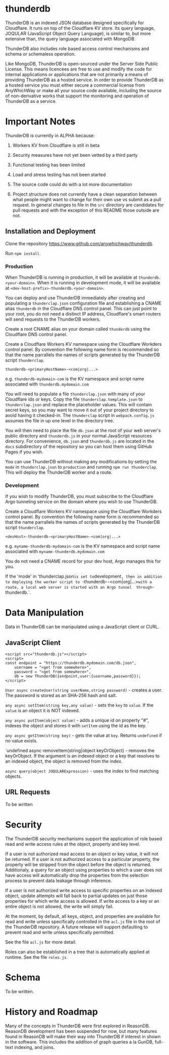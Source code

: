 # thunderdb

ThunderDB is an indexed JSON database designed specifically for Cloudflare. It runs on top of the Cloudflare KV store. 
Its query language, JOQULAR (JavaScript Object Query Language), is similar to, but more extensive than, the query language
associated with MongoDB.

ThunderDB also includes role based access control mechanisms and schema or schemaless operation.

Like MongoDB, ThunderDB is open-sourced under the Server Side Public License. This means licencees are free to use and 
modify the code for internal applications or applications that are not primarily a means of providing ThunderDB as a 
hosted service. In order to provide ThunderDB as a hosted service you must either secure a commercial license from 
AnyWhichWay or make all your source code available, including the source of non-derivative works that support the 
monitoring and operation of ThunderDB as a service.

# Important Notes

ThunderDB is currently in ALPHA because:

1) Workers KV from Cloudflare is still in beta

2) Security measures have not yet been vetted by a third party

3) Functional testing has been limited

4) Load and stress testing has not been started

5) The source code could do with a lot more documentation

6) Project structure does not currently have a clean separation between what people might want to change
for their own use vs submit as a pull request. In general changes to file in the `src` directory are
candidates for pull requests and with the exception of this README those outside are not.

## Installation and Deployment

Clone the repository https://www.github.com/anywhichway/thunderdb.

Run `npm install`.

### Production

When ThunderDB is running in production, it will be available at `thunderdb.<your-domain>`. When it is running in 
development mode, it will be available at `<dev-host-prefix>-thunderdb.<your-domain>`.

You can deploy and use ThunderDB immediately after creating and populating a `thunderclap.json` configuration file
and establishing a CNAME alias `thunderdb` in the Cloudflare DNS control panel. This can just point to your root, 
you do not need a distinct IP address, Cloudflare's smart routers will send requests to the ThunderDB workers.

Create a root CNAME alias on your domain called `thunderdb` using the Cloudflare DNS control panel.

Create a Cloudflare Workers KV namespace using the Cloudflare Workders control panel. By convention the following 
name form is recommended so that the name parrallels the names of scripts generated by the ThunderDB script `thunderclap`.

`thunderdb-<primaryHostName>-<com|org|...>`

e.g. `thunderdb-mydomain-com` is the KV namespace and script name associated with `thunderdb.mydomain.com`

You will need to populate a file `thunderclap.json` with many of your Cloudflare ids or keys. Copy the file 
`thunderclap.template.json` to `thunderclap.json` and replace the placeholder values. This will contain secret keys,
so you may want to move it out of your project directory to avoid having it checked-in. The `thunderclap` script in
`webpack.config.js` assumes the file in up one level in the directory tree.

You will then need to place the file `db.json` at the root of your web server's public directory and `thunderdb.js` 
in your normal JavaScript resources directory. For convenience, `db.json` and `thunderdb.js` are located in the `docs` 
subdirectory of the repository so you can host them using GitHub Pages if you wish.

You can use ThunderDB without making any modifications by setting the `mode` in `thunderclap.json` to `production`
and running `npm run thunderclap`. This will deploy the ThunderDB worker and a route. 

### Development

If you wish to modify ThunderDB, you must subscribe to the Cloudflare Argo tunneling service on the domain where 
you wish to use ThunderDB.

Create a Cloudflare Workers KV namespace using the Cloudflare Workders control panel. By convention the following 
name form is recommended so that the name parrallels the names of scripts generated by the ThunderDB script `thunderclap`.

`<devHost>-thunderdb-<primaryHostName>-<com|org|...>`

e.g. `myname-thunderdb-mydomain-com` is the KV namespace and script name associated with `myname-thunderdb.mydomain.com`

You do not need a CNAME record for your dev host, Argo manages this for you.

If the 'mode' in 'thunderclap.json` is set to `development`, then in addition to deploying the worker script to
`<devHost>-thunderdb-<primaryHostName>-<com|org|...>` with a route, a local web server is started with an Argo tunnel 
through `<dev-host-prefix>-thunderdb.<your-domain>`.

# Data Manipulation

Data in ThunderDB can be manipulated using a JavaScript client or CURL.

## JavaScript Client

```
<script src="thunderdb.js"></script>
<script>
const endpoint = "https://thunderdb.mydomain.com/db.json",
	username = "<get from somewhere>",
	password = "<get from somewhere>",
	db = new ThunderDB({endpoint,user:{username,password}});
</script>
```

`User async createUser(string userName,string password)` - creates a user. The password is stored as an SHA-256 hash and salt.

`any async setItem(string key,any value)` - sets the `key` to `value`. If the `value` is an object it is NOT indexed.

`any async putItem(object value)` - adds a unique id on property "#", indexes the object and stores it with `setItem` 
using the id as the key.

`any async getItem(string key)` - gets the value at `key`. Returns `undefined` if no value exists.

`undefined async removeItem(string|object keyOrObject) - removes the keyOrObject. If the argument is an indexed object 
or a key that resolves to an indexed object, the object is removed from the index. 

`async query(object JOQULARExpression)` - uses the index to find matching objects.

## URL Requests 

To be written

# Security

The ThunderDB security mechanisms support the application of role based read and write access rules at the object, 
property and key level. 

If a user is not authorized read access to an object or key value, it will not be returned. If a user is not 
authorized access to a particular property, the property will be stripped from the object before the
object is returned. Additionaly, a query for an object using properties to which a user does not have access
will automatically drop the properties from the selection process to prevent data leakage through inference.

If a user is not authorized write access to specific properties on an indexed object, update attempts will 
fall back to partial updates on just those properties for which write access is allowed. If write access to a
key or an entire object is not allowed, the write will simply fail.

At the moment, by default, all keys, object, and properties are available for read and write unless specifically
controlled in the `acl.js` file in the root of the ThunderDB repository. A future release will support defaulting
to prevent read and write unless specifically permitted.

See the file `acl.js` for more detail.

Roles can also be established in a tree that is automatically applied at runtime. See the file `roles.js`.

# Schema

To be written.

# History and Roadmap

Many of the concepts in ThunderDB were first explored in ReasonDB. ReasonDB development has been suspended for now, 
but many features found in ReasonDB will make their way into ThunderDB if interest in shown in the software. This
includes the addition of graph queries a la GunDB, full-text indexing, and joins.




